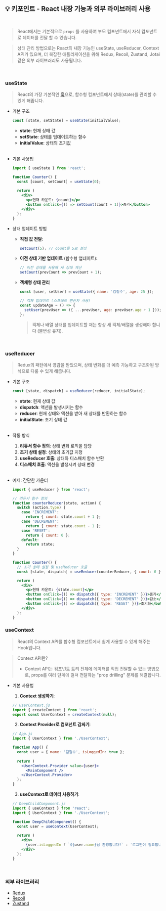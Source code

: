 ## 💡 키포인트 - React 내장 기능과 외부 라이브러리 사용

<br/>

> React에서는 기본적으로 `props` 를 사용하여 부모 컴포넌트에서 자식 컴포넌트로 데이터를 전달 할 수 있습니다.

> 상태 관리 방법으로는 React의 내장 기능인 useState, useReducer, Context API가 있으며, 더 복잡한 애플리케이션을 위해 Redux, Recoil, Zustand, Jotai 같은 외부 라이브러리도 사용됩니다.

<br/>

### useState

> React의 가장 기본적인 [훅](../../Hook/Readme.md)으로, 함수형 컴포넌트에서 상태(state)를 관리할 수 있게 해줍니다.

- 기본 구조

  ```jsx
  const [state, setState] = useState(initialValue);
  ```

  - **state**: 현재 상태 값
  - **setState**: 상태를 업데이트하는 함수
  - **initialValue**: 상태의 초기값

  <br/>

-  기본 사용법

    ```jsx
    import { useState } from 'react';

    function Counter() {
      const [count, setCount] = useState(0);
      
      return (
        <div>
          <p>현재 카운트: {count}</p>
          <button onClick={() => setCount(count + 1)}>증가</button>
        </div>
      );
    }
    ```

- 상태 업데이트 방법

  - **직접 값 전달**:
    ```jsx
    setCount(5); // count를 5로 설정
    ```

  - **이전 상태 기반 업데이트** (함수형 업데이트):
    ```jsx
    // 이전 상태를 사용해 새 상태 계산
    setCount(prevCount => prevCount + 1);
    ``` 

  - **객체형 상태 관리**

    ```jsx
    const [user, setUser] = useState({ name: '김철수', age: 25 });

    // 객체 업데이트 (스프레드 연산자 사용)
    const updateAge = () => {
      setUser(prevUser => ({ ...prevUser, age: prevUser.age + 1 }));
    };
    ```

    > 객체나 배열 상태를 업데이트할 때는 항상 새 객체/배열을 생성해야 합니다 (불변성 유지).

<br/>

### useReducer

> Redux의 패턴에서 영감을 받았으며, 상태 변화를 더 예측 가능하고 구조화된 방식으로 다룰 수 있게 해줍니다.

-  기본 구조

    ```jsx
    const [state, dispatch] = useReducer(reducer, initialState);
    ```

    - **state**: 현재 상태 값
    - **dispatch**: 액션을 발생시키는 함수
    - **reducer**: 현재 상태와 액션을 받아 새 상태를 반환하는 함수
    - **initialState**: 초기 상태 값

    <br/>

- 작동 방식

  1. **리듀서 함수 정의**: 상태 변화 로직을 담당
  2. **초기 상태 설정**: 상태의 초기값 지정
  3. **useReducer 호출**: 상태와 디스패치 함수 반환
  4. **디스패치 호출**: 액션을 발생시켜 상태 변경

   <br/>

-  예제: 간단한 카운터

    ```jsx
    import { useReducer } from 'react';

    // 리듀서 함수 정의
    function counterReducer(state, action) {
      switch (action.type) {
        case 'INCREMENT':
          return { count: state.count + 1 };
        case 'DECREMENT':
          return { count: state.count - 1 };
        case 'RESET':
          return { count: 0 };
        default:
          return state;
      }
    }

    function Counter() {
      // 초기 상태 설정 및 useReducer 호출
      const [state, dispatch] = useReducer(counterReducer, { count: 0 });

      return (
        <div>
          <p>현재 카운트: {state.count}</p>
          <button onClick={() => dispatch({ type: 'INCREMENT' })}>증가</button>
          <button onClick={() => dispatch({ type: 'DECREMENT' })}>감소</button>
          <button onClick={() => dispatch({ type: 'RESET' })}>초기화</button>
        </div>
      );
    }
    ```

### useContext

> React의 Context API를 함수형 컴포넌트에서 쉽게 사용할 수 있게 해주는 Hook입니다.

> Context API란?
> - Context API는 컴포넌트 트리 전체에 데이터를 직접 전달할 수 있는 방법으로, props를 여러 단계에 걸쳐 전달하는 "prop drilling" 문제를 해결합니다.

- 기본 사용법

  1. **Context 생성하기**:
    ```jsx
    // UserContext.js
    import { createContext } from 'react';
    export const UserContext = createContext(null);
    ```

  2. **Context Provider로 컴포넌트 감싸기**:
    ```jsx
    // App.js
    import { UserContext } from './UserContext';

    function App() {
      const user = { name: '김철수', isLoggedIn: true };
      
      return (
        <UserContext.Provider value={user}>
          <MainComponent />
        </UserContext.Provider>
      );
    }
    ```

  3. **useContext로 데이터 사용하기**:
    ```jsx
    // DeepChildComponent.js
    import { useContext } from 'react';
    import { UserContext } from './UserContext';

    function DeepChildComponent() {
      const user = useContext(UserContext);
      
      return (
        <div>
          {user.isLoggedIn ? `${user.name}님 환영합니다!` : '로그인이 필요합니다.'}
        </div>
      );
    }
    ```

<br/>

### 외부 라이브러리
- [Redux](../Redux/Readme.md)
- [Recoil](../Recoil/Readme.md)
- [Zustand](../Zustand/Readme.md)
